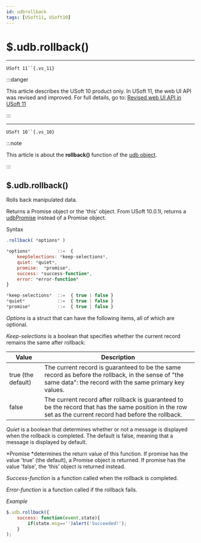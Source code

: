 ```yaml
---
id: udbrollback
tags: [USoft11, USoft10]
---
```

# $.udb.rollback()



----

`USoft 11``{.vs_11}`


:::danger

This article describes the USoft 10 product only.
In USoft 11, the web UI API was revised and improved. For full details, go to:
[Revised web UI API in USoft 11](/Web_and_app_UIs/UDB_udb/Revised_web_UI_API_in_USoft_11.md)

:::

----

`USoft 10``{.vs_10}`


:::note

This article is about the **rollback()** function of the [udb object](/Web_and_app_UIs/UDB_udb).

:::

## **$.udb.rollback()**

Rolls back manipulated data.

Returns a Promise object or the 'this' object. From USoft 10.0.1I, returns a [udbPromise](/Web_and_app_UIs/JavaScript/Promises_for_asynchronous_Javascript.md) instead of a Promise object.

Syntax

```js
.rollback( *options* )

*options*          ::=  {
    keepSelections: *keep-selections*,
    quiet: *quiet*,
    promise:  *promise*,
    success: *success-function*,
    error: *error-function*
}

*keep-selections*  ::=  { true | false }
*quiet*            ::=  { true | false }
*promise*          ::=  { true | false }
```

*Options* is a struct that can have the following items, all of which are optional.

*Keep-selections* is a boolean that specifies whether the current record remains the same after rollback:

|**Value**|**Description**|
|--------|--------|
|true (the default)|The current record is guaranteed to be the same record as before the rollback, in the sense of "the same data": the record with the same primary key values.|
|false   |The current record after rollback is guaranteed to be the record that has the same position in the row set as the current record had before the rollback.|



*Quiet* is a boolean that determines whether or not a message is displayed when the rollback is completed. The default is false, meaning that a message is displayed by default.

*Promise *determines the return value of this function. If promise has the value 'true' (the default), a Promise object is returned. If promise has the value 'false', the ‘this’ object is returned instead.

*Success-function* is a function called when the rollback is completed.

*Error-function* is a function called if the rollback fails.

*Example*

```js
$.udb.rollback({
    success: function(event,state){
        if(state.msg=='')alert('Succeeded!');
    }
);
```

 